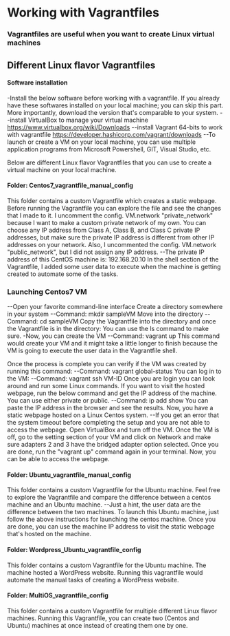 # Working with Vagrantfiles
### Vagrantfiles are useful when you want to create Linux virtual machines
## Different Linux flavor Vagrantfiles

#### Software installation
-Install the below software before working with a vagrantfile. If you already have these softwares installed on your local machine; you can skip this part. More importantly, download the version that's comparable to your system.
--install VirtualBox to manage your virtual machine
https://www.virtualbox.org/wiki/Downloads
--install Vagrant 64-bits to work with vagrantfile
https://developer.hashicorp.com/vagrant/downloads
--To launch or create a VM on your local machine, you can use multiple application programs from Microsoft Powershell, GIT, Visual Studio, etc.

Below are different Linux flavor Vagrantfiles that you can use to create a virtual machine on your local machine.
#### Folder: Centos7_vagrantfile_manual_config
This folder contains a custom Vagrantfile which creates a static webpage. Before running the Vagrantfile you can explore the file and see the changes that I made to it. I uncomment the config. VM.network "private_network" because I want to make a custom private network of my own. You can choose any IP address from Class A, Class B, and Class C private IP addresses, but make sure the private IP address is different from other IP addresses on your network. Also, I uncommented the config. VM.network "public_network", but I did not assign any IP address.
--The private IP address of this CentOS machine is: 192.168.20.10
In the shell section of the Vagrantfile, I added some user data to execute when the machine is getting created to automate some of the tasks.

### Launching Centos7 VM
--Open your favorite command-line interface
Create a directory somewhere in your system
--Command: mkdir sampleVM
Move into the directory
--Command: cd sampleVM
Copy the Vagrantfile into the directory and once the Vagrantfile is in the directory: You can use the ls command to make sure.
-Now, you can create the VM
--Command: vagrant up
This command would create your VM and it might take a little longer to finish because the VM is going to execute the user data in the Vagrantfile shell.

Once the process is complete you can verify if the VM was created by running this command:
--Command: vagrant global-status
You can log in to the VM:
--Command: vagrant ssh VM-ID
Once you are login you can look around and run some Linux commands. If you want to visit the hosted webpage, run the below command and get the IP address of the machine. You can use either private or public.
--Command: ip add show
You can paste the IP address in the browser and see the results.
Now, you have a static webpage hosted on a Linux Centos system.
--If you get an error that the system timeout before completing the setup and you are not able to access the webpage. Open VirtualBox and turn off the VM. Once the VM is off, go to the setting section of your VM and click on Network and make sure adapters 2 and 3 have the bridged adapter option selected. Once you are done, run the "vagrant up" command again in your terminal. Now, you can be able to access the webpage.


#### Folder: Ubuntu_vagrantfile_manual_config
This folder contains a custom Vagrantfile for the Ubuntu machine. Feel free to explore the Vagrantfile and compare the difference between a centos machine and an Ubuntu machine.
--Just a hint, the user data are the difference between the two machines.
To launch this Ubuntu machine, just follow the above instructions for launching the centos machine.
Once you are done, you can use the machine IP address to visit the static webpage that's hosted on the machine.

#### Folder: Wordpress_Ubuntu_vagrantfile_config
This folder contains a custom Vagrantfile for the Ubuntu machine. The machine hosted a WordPress website. Running this vagrantfile would automate the manual tasks of creating a WordPress website.

#### Folder: MultiOS_vagrantfile_config
This folder contains a custom Vagrantfile for multiple different Linux flavor machines. Running this Vagrantfile, you can create two (Centos and Ubuntu) machines at once instead of creating them one by one.
